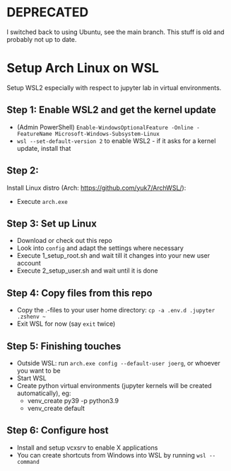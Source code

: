 # DEPRECATED
I switched back to using Ubuntu, see the main branch. This stuff is old and probably not up to date.

# Setup Arch Linux on WSL
Setup WSL2 especially with respect to jupyter lab in virtual environments.

## Step 1: Enable WSL2 and get the kernel update
* (Admin PowerShell) `Enable-WindowsOptionalFeature -Online -FeatureName Microsoft-Windows-Subsystem-Linux`
* `wsl --set-default-version 2` to enable WSL2 - if it asks for a kernel update, install that

## Step 2:
Install Linux distro (Arch: https://github.com/yuk7/ArchWSL/):
* Execute `arch.exe`

## Step 3: Set up Linux
* Download or check out this repo
* Look into `config` and adapt the settings where necessary
* Execute 1_setup_root.sh and wait till it changes into your new user account
* Execute 2_setup_user.sh and wait until it is done

## Step 4: Copy files from this repo
* Copy the .-files to your user home directory: `cp -a .env.d .jupyter .zshenv ~`
* Exit WSL for now (say `exit` twice)

## Step 5: Finishing touches
* Outside WSL: run `arch.exe config --default-user joerg`, or whoever you want to be
* Start WSL
* Create python virtual environments (jupyter kernels will be created automatically), eg:
  * venv_create py39 -p python3.9
  * venv_create default
  
## Step 6: Configure host
* Install and setup vcxsrv to enable X applications
* You can create shortcuts from Windows into WSL by running `wsl -- command`
